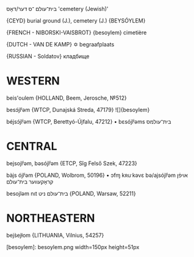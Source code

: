 בית־עולם
־ס
דער/דאָס
'cemetery (Jewish)'

{CEYD}
burial ground (J.), cemetery (J.) {BEYSÓYLEM}

{FRENCH - NIBORSKI-VAISBROT}
‎{besoylem‎} cimetière

{DUTCH - VAN DE KAMP}
✡ begraafplaats 

{RUSSIAN - Soldatov}
кладбище

WESTERN
========

beis'oulem {HOLLAND, Beem, Jerosche, №512}

besɔ́jlʲəm {WTCP, Dunajská Streda, 47179}
![]{besoylem}

béjsɔ́jlʲəm {WTCP, Berettyó-Újfalu, 47212}
	•	bɛsójlʲəms בית־עולמס

CENTRAL
========

bejsojlʲəm, bəsójlʲəm {ETCP, Sîg Felső Szek, 47223}

bàjs ójlʲəm {POLAND, Wolbrom, 50196}
	•	ɔfɱ kʀuˑkəvɛ bə/ajsójlʲəm אויפֿן קראָקעווער בית־עולם

besojləm nɩt בית־עולם ניט {POLAND, Warsaw, 52211}

NORTHEASTERN
==============

bejs̀ejɫom {LITHUANIA, Vilnius, 54257}

[besoylem]: besoylem.png width=150px height=51px